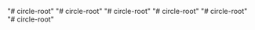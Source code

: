 "# circle-root" 
"# circle-root" 
"# circle-root" 
"# circle-root" 
"# circle-root" 
"# circle-root" 
